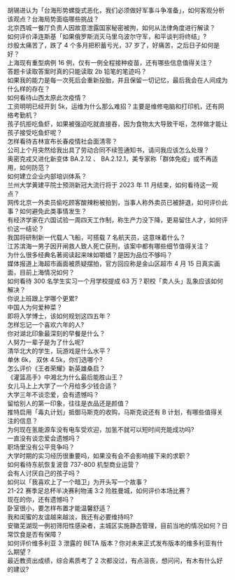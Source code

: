 胡锡进认为「台海形势螺旋式恶化，我们必须做好军事斗争准备」，如何客观分析该观点？台海局势面临哪些挑战？  
北京西城一餐厅负责人因故意泄露国家秘密被拘，如何从法律角度进行解读？  
如何评价泽连斯基「如果俄罗斯消灭马里乌波尔守军，和平谈判将终结」?  
炒股太痛苦了，跌了 4 个多月把积蓄亏光，37 岁了，好痛苦，之后日子如何是好？  
上海现有重型病例 16 例，仅有一例全程接种疫苗，还有哪些信息值得关注？  
答题卡读取答案时真的只能读取 2b 铅笔的笔迹吗？  
如果我的能力是每一次死后会重新投胎，并且保留一切记忆，最后我会在人间成为什么样的存在？  
如何看待山西太原此次疫情？  
工资明明已经开到 5k，运维为什么那么难招？主要是维修电脑和打印机，还有网络考勤机？  
孩子抗拒吃鱼虾，如果被强迫吃就直接吞，因为食物太大导致干呕，怎样做才能让孩子接受吃鱼虾呢？  
怎样看待吉林宣布长春疫情社会面清零？  
公司上个月突然给我出具了劳动合同不续签通知书，请问我应该怎么处理？  
奥密克戎又进化新变体 BA.2.12 、 BA.2.12.1，美专家称「群体免疫」或不再适用，如何防范？  
如何建立企业内部培训体系？  
兰州大学黄建平院士预测新冠大流行将于 2023 年 11 月结束，如何看待这一观点？  
网传北京一外卖员偷吃顾客酸辣粉被拍到，当事人称外卖员已被辞退，如何评价此事？如何避免此类事情发生？  
有经济学家在六国试验一周四天工作制，称生产力没下降，更易留住人才，如何评价这一结论？  
我国将研制新一代载人飞船，可搭载 7 名航天员，这意味着什么？  
江苏滨海一男子因开闸救人致人死亡获刑，该案中都有哪些细节值得关注？  
为什么很多经典名著阅读起来味如嚼蜡？是因为品位不够吗？  
媒体报道上海超市画面被质疑摆拍，官方回应称是金山区超市 4 月 15 日真实画面，目前上海情况如何？  
如何看待 300 名学生实习一个月学校提成 63 万？职校「卖人头」乱象应该如何解决？  
你说上班跟上学哪个更累?  
中国人为何爱种菜？  
即将入学博士，该如何规划这四五年？  
怎样忘记一个喜欢六年的人?  
你对湖北印象最深刻的早餐是什么？  
人努力一辈子是为了什么呢?  
清华北大的学生，玩游戏是什么水平？  
单休 6k， 双休 4.5k，你们选哪个?  
怎么评价《王者荣耀》新英雄桑启？  
《灌篮高手》中湘北为什么最后能胜山王？  
女儿马上上大学了一个月给多少钱合适？  
大学三年不谈恋爱，会有遗憾吗？  
留给别人的第一印象，往往是衣品还是颜值？  
推特启用「毒丸计划」抵御马斯克的收购，马斯克说还有 B 计划，有哪些值得关注的信息？  
为何现在氢能源车没有电车受欢迎，加氢不就可以短时间充能成功吗?  
一直没有谈恋爱会遗憾吗？  
职场里没有公平竞争吗？  
大学时期的实习经历很重要吗，如果没有会不会影响接下来的求职？  
如何看待东航恢复波音 737-800 机型商业运营？  
会有人讨厌自己的孩子吗？  
如何以「我喜欢上了一个暗卫」为开头写一个故事？  
21-22 赛季足总杯半决赛利物浦 3:2 险胜曼城，如何评价本场比赛？  
现在的你，还有遗憾吗？  
卧室很小，要怎样布置才能温馨舒适？  
我和闺蜜的友谊越来越淡，我还有必要维持吗?  
安徽芜湖现一例初筛阳性感染者，主城区实施静态管理，目前当地的情况如何？日常饮食是否有保障？  
如何评价维多利亚 3 泄露的 BETA 版本？你对未来正式发布版本的维多利亚有什么期望？  
最近教资出成绩，综合素质考了 2 次都没过，有点沮丧，想问问，有木有什么好的建议?  
